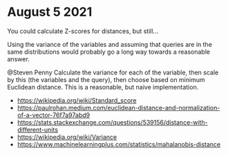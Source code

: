 # August 5 2021

You could calculate Z-scores for distances, but still...

Using the variance of the variables and assuming that queries are in the same
distributions would probably go a long way towards a reasonable answer.

@Steven Penny Calculate the variance for each of the variable, then scale by
this (the variables and the query), then choose based on minimum Euclidean
distance. This is a reasonable, but naive implementation.

- <https://wikipedia.org/wiki/Standard_score>
- https://paulrohan.medium.com/euclidean-distance-and-normalization-of-a-vector-76f7a97abd9
- https://stats.stackexchange.com/questions/539156/distance-with-different-units
- https://wikipedia.org/wiki/Variance
- https://www.machinelearningplus.com/statistics/mahalanobis-distance
